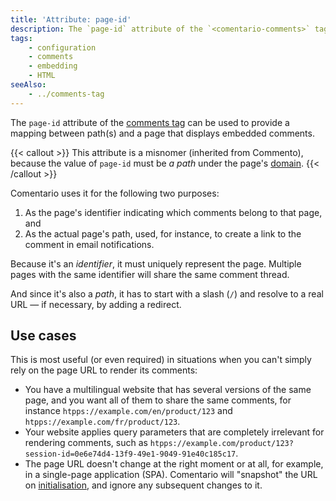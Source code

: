 ```yaml
---
title: 'Attribute: page-id'
description: The `page-id` attribute of the `<comentario-comments>` tag indicates the page path within the domain
tags:
    - configuration
    - comments
    - embedding
    - HTML
seeAlso:
    - ../comments-tag
---
```


The `page-id` attribute of the [comments tag](../comments-tag) can be used to provide a mapping between path(s) and a page that displays embedded comments.

<!--more-->

{{< callout >}}
This attribute is a misnomer (inherited from Commento), because the value of `page-id` must be *a path* under the page's [domain](/kb/domain).
{{< /callout >}}

Comentario uses it for the following two purposes:

1. As the page's identifier indicating which comments belong to that page, and
2. As the actual page's path, used, for instance, to create a link to the comment in email notifications.

Because it's an *identifier*, it must uniquely represent the page. Multiple pages with the same identifier will share the same comment thread.

And since it's also a *path*, it has to start with a slash (`/`) and resolve to a real URL — if necessary, by adding a redirect.

## Use cases

This is most useful (or even required) in situations when you can't simply rely on the page URL to render its comments:

* You have a multilingual website that has several versions of the same page, and you want all of them to share the same comments, for instance `htpps://example.com/en/product/123` and `htpps://example.com/fr/product/123`.
* Your website applies query parameters that are completely irrelevant for rendering comments, such as `htpps://example.com/product/123?session-id=0e6e74d4-13f9-49e1-9049-91e40c185c17`.
* The page URL doesn't change at the right moment or at all, for example, in a single-page application (SPA). Comentario will "snapshot" the URL on [initialisation](auto-init), and ignore any subsequent changes to it.
